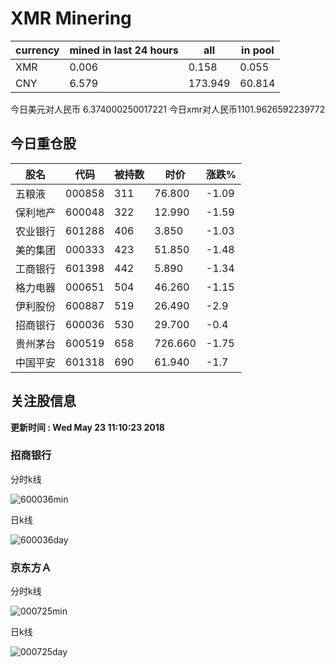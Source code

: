 # XMR Minering

|currency|mined in last 24 hours|all|in pool|
|---|---|---|---|
|XMR|0.006|0.158|0.055|
|CNY|6.579|173.949|60.814|

今日美元对人民币 6.374000250017221	今日xmr对人民币1101.9626592239772


## 今日重仓股 

|股名|代码|被持数|时价|涨跌%|
|---|---|---|---|---|
|五粮液|000858|311|76.800|-1.09|
|保利地产|600048|322|12.990|-1.59|
|农业银行|601288|406|3.850|-1.03|
|美的集团|000333|423|51.850|-1.48|
|工商银行|601398|442|5.890|-1.34|
|格力电器|000651|504|46.260|-1.15|
|伊利股份|600887|519|26.490|-2.9|
|招商银行|600036|530|29.700|-0.4|
|贵州茅台|600519|658|726.660|-1.75|
|中国平安|601318|690|61.940|-1.7|

## 关注股信息
**更新时间 : Wed May 23 11:10:23 2018**
### 招商银行 
分时k线

![600036min](http://image.sinajs.cn/newchart/min/n/sh600036.gif)

日k线

![600036day](http://image.sinajs.cn/newchart/daily/n/sh600036.gif)

### 京东方Ａ 
分时k线

![000725min](http://image.sinajs.cn/newchart/min/n/sz000725.gif)

日k线

![000725day](http://image.sinajs.cn/newchart/daily/n/sz000725.gif)
